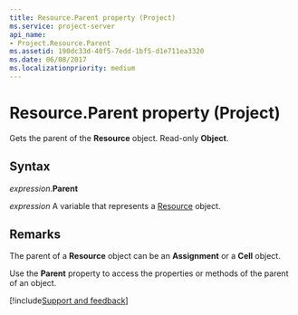 ```yaml
---
title: Resource.Parent property (Project)
ms.service: project-server
api_name:
- Project.Resource.Parent
ms.assetid: 190dc33d-40f5-7edd-1bf5-d1e711ea3320
ms.date: 06/08/2017
ms.localizationpriority: medium
---
```



# Resource.Parent property (Project)

Gets the parent of the **Resource** object. Read-only **Object**.


## Syntax

_expression_.**Parent**

_expression_ A variable that represents a [Resource](./Project.Resource.md) object.


## Remarks

The parent of a **Resource** object can be an **Assignment** or a **Cell** object.

Use the **Parent** property to access the properties or methods of the parent of an object.

[!include[Support and feedback](~/includes/feedback-boilerplate.md)]